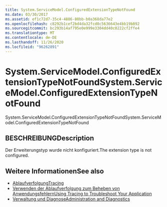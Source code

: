 ```yaml
---
title: System.ServiceModel.ConfiguredExtensionTypeNotFound
ms.date: 03/30/2017
ms.assetid: ef1c72d7-35c4-4886-80bb-b0a368da77e2
ms.openlocfilehash: c8292b1cef2bd4da32fcd0c5636643e4bb19b892
ms.sourcegitcommit: bc293b14af795e0e999e3304dd40c0222cf2ffe4
ms.translationtype: MT
ms.contentlocale: de-DE
ms.lasthandoff: 11/26/2020
ms.locfileid: "96262891"
---
```

# <a name="systemservicemodelconfiguredextensiontypenotfound"></a><span data-ttu-id="ff80a-102">System.ServiceModel.ConfiguredExtensionTypeNotFound</span><span class="sxs-lookup"><span data-stu-id="ff80a-102">System.ServiceModel.ConfiguredExtensionTypeNotFound</span></span>

<span data-ttu-id="ff80a-103">System.ServiceModel.ConfiguredExtensionTypeNotFound</span><span class="sxs-lookup"><span data-stu-id="ff80a-103">System.ServiceModel.ConfiguredExtensionTypeNotFound</span></span>  
  
## <a name="description"></a><span data-ttu-id="ff80a-104">BESCHREIBUNG</span><span class="sxs-lookup"><span data-stu-id="ff80a-104">Description</span></span>  

 <span data-ttu-id="ff80a-105">Der Erweiterungstyp wurde nicht konfiguriert.</span><span class="sxs-lookup"><span data-stu-id="ff80a-105">The extension type is not configured.</span></span>  
  
## <a name="see-also"></a><span data-ttu-id="ff80a-106">Weitere Informationen</span><span class="sxs-lookup"><span data-stu-id="ff80a-106">See also</span></span>

- [<span data-ttu-id="ff80a-107">Ablaufverfolgung</span><span class="sxs-lookup"><span data-stu-id="ff80a-107">Tracing</span></span>](index.md)
- [<span data-ttu-id="ff80a-108">Verwenden der Ablaufverfolgung zum Beheben von Anwendungsfehlern</span><span class="sxs-lookup"><span data-stu-id="ff80a-108">Using Tracing to Troubleshoot Your Application</span></span>](using-tracing-to-troubleshoot-your-application.md)
- [<span data-ttu-id="ff80a-109">Verwaltung und Diagnose</span><span class="sxs-lookup"><span data-stu-id="ff80a-109">Administration and Diagnostics</span></span>](../index.md)
